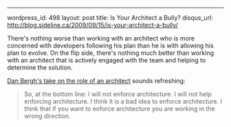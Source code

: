 --- 
wordpress_id: 498
layout: post
title: Is Your Architect a Bully?
disqus_url: http://blog.sideline.ca/2009/09/15/is-your-architect-a-bully/

There's nothing worse than working with an architect who is more concerned with developers following his plan than he is with allowing his plan to evolve.  On the flip side, there's nothing much better than working with an architect that is actively engaged with the team and helping to determine the solution.  

[Dan Bergh's take on the role of an architect](http://dearjunior.blogspot.com/2009/07/not-enforcing-architecture.html) sounds refreshing:

>So, at the bottom line: I will not enforce architecture. I will not help enforcing architecture. I think it is a bad idea to enforce architecture. I think that if you want to enforce architecture you are working in the wrong direction.

